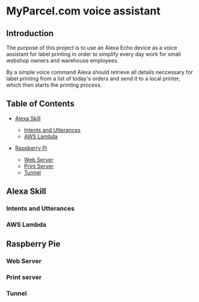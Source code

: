 # MyParcel.com voice assistant 

## Introduction

  The purpose of this project is to use an Alexa Echo device as a voice assistant for label printing in order to simplify every day work for small webshop owners and warehouse employees. 

  By a simple voice command Alexa should retrieve all details neccessary for label printing from a list of today's orders and send it to a local printer, which then starts the printing process. 

## Table of Contents

 - [ Alexa Skill](#alexa-skill)
    - [ Intents and Utterances](#intents-and-utterances)
    - [ AWS Lambda](#aws-lambda)

- [Raspberry Pi](#raspberry-pi)
  - [Web Server](#web-server)
  - [Print Server](#print-server)
  - [Tunnel](#tunnel)

## Alexa Skill

### Intents and Utterances

### AWS Lambda

## Raspberry Pie

### Web Server

### Print server

### Tunnel
